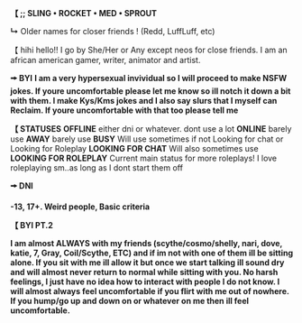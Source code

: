 **【 ;; SLING • ROCKET • MED • SPROUT**

**↳** Older names for closer friends ! (Redd, LuffLuff, etc)

【 hihi hello!! I go by She/Her or Any except neos for close friends. I am an african american gamer, writer, animator and artist. 

**🠚 BYI**
**I am a very hypersexual invividual so I will proceed to make NSFW jokes. If youre uncomfortable please let me know so ill notch it down a bit with them. I make Kys/Kms jokes and I also say slurs that I myself can Reclaim. If youre uncomfortable with that too please tell me**

**【 STATUSES**
**OFFLINE** either dni or whatever. dont use a lot
**ONLINE** barely use
**AWAY** barely use
**BUSY** Will use sometimes if not Looking for chat or Looking for Roleplay
**LOOKING FOR CHAT** Will also sometimes use
**LOOKING FOR ROLEPLAY** Current main status for more roleplays! I love roleplaying sm..as long as I dont start them off

**🠚 DNI**

**-13, 17+. Weird people, Basic criteria**

**【 BYI PT.2**

**I am almost ALWAYS with my friends (scythe/cosmo/shelly, nari, dove, katie, 7, Gray, Coil/Scythe, ETC) and if im not with one of them ill be sitting alone. If you sit with me ill allow it but once we start talking ill sound dry and will almost never return to normal while sitting with you. No harsh feelings, I just have no idea how to interact with people I do not know. I will almost always feel uncomfortable if you flirt with me out of nowhere. If you hump/go up and down on or whatever on me then ill feel uncomfortable.**
